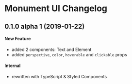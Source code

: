 # Monument UI Changelog

## 0.1.0 alpha 1 (2019-01-22)
#### New Feature
- added 2 components: Text and Element
- added `perspective`, `color`, `hoverable` and `clickable` props

#### Internal
- rewritten with TypeScript & Styled Components

